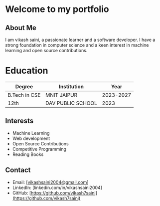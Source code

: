 # Welcome to my portfolio

## About Me
I am vikash saini, a passionate learner and a software developer.
I have a strong foundation in computer science and a keen interest in machine learning and open source contributions.

# Education
| Degree         | Institution | Year |
|----------------|-------------|------|
| B.Tech in CSE  | MNIT JAIPUR  | 2023-2027 |
| 12th           | DAV PUBLIC SCHOOL | 2023 |

## Interests
- Machine Learning
- Web development
- Open Source Contributions
- Competitive Programming
- Reading Books

## Contact
- Email: [vikashsaini2004@gmail.com]
- LinkedIn: [linkedin.com/in/vikashsaini2004]
- GitHub: [https://github.com/vikash7saini](https://github.com/vikash7saini)
